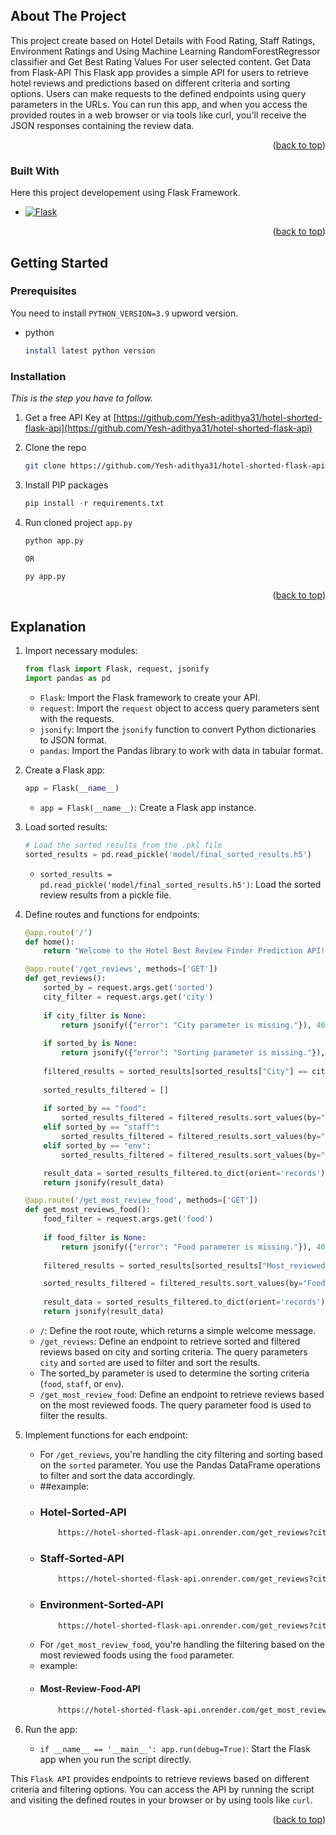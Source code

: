 <a name="readme-top"></a>


<!-- ABOUT THE PROJECT -->
## About The Project

This project create based on Hotel Details with Food Rating, Staff Ratings, Environment Ratings and Using Machine Learning RandomForestRegressor classifier and Get Best Rating Values For user selected content. Get Data from Flask-API
This Flask app provides a simple API for users to retrieve hotel reviews and predictions based on different criteria and sorting options. Users can make requests to the defined endpoints using query parameters in the URLs. You can run this app, and when you access the provided routes in a web browser or via tools like curl, you'll receive the JSON responses containing the review data.

<p align="right">(<a href="#readme-top">back to top</a>)</p>



### Built With

Here this project developement using Flask Framework.

* [![Flask][Flask-url]][Flask]

<p align="right">(<a href="#readme-top">back to top</a>)</p>



<!-- GETTING STARTED -->
## Getting Started

### Prerequisites

You need to install `PYTHON_VERSION=3.9` upword version.
* python
  ```sh
  install latest python version
  ```

### Installation

_This is the step you have to follow._

1. Get a free API Key at [https://github.com/Yesh-adithya31/hotel-shorted-flask-api](https://github.com/Yesh-adithya31/hotel-shorted-flask-api)
2. Clone the repo
   ```sh
   git clone https://github.com/Yesh-adithya31/hotel-shorted-flask-api.git
   ```
3. Install PIP packages
   ```py
   pip install -r requirements.txt
   ```
4. Run cloned project `app.py`
   ```py
   python app.py
   ```
   `OR`
   
   ```py
   py app.py
   ```

<p align="right">(<a href="#readme-top">back to top</a>)</p>



<!-- USAGE EXAMPLES -->
## Explanation

1. Import necessary modules:
    ```py
    from flask import Flask, request, jsonify
    import pandas as pd
    ```
    * `Flask`: Import the Flask framework to create your API.
    * `request`: Import the `request` object to access query parameters sent with the requests.
    * `jsonify`: Import the `jsonify` function to convert Python dictionaries to JSON format.
    * `pandas`: Import the Pandas library to work with data in tabular format.
      
2. Create a Flask app:
    ```py
    app = Flask(__name__)
    ```
    * `app = Flask(__name__)`: Create a Flask app instance.
      
3. Load sorted results:
    ```py
    # Load the sorted results from the .pkl file
    sorted_results = pd.read_pickle('model/final_sorted_results.h5')
    ```
    * `sorted_results = pd.read_pickle('model/final_sorted_results.h5')`: Load the sorted review results from a pickle file.
      
4. Define routes and functions for endpoints:
    ```py
    @app.route('/')
    def home():
        return "Welcome to the Hotel Best Review Finder Prediction API!"
    
    @app.route('/get_reviews', methods=['GET'])
    def get_reviews():
        sorted_by = request.args.get('sorted')
        city_filter = request.args.get('city')
        
        if city_filter is None:
            return jsonify({"error": "City parameter is missing."}), 400
        
        if sorted_by is None:
            return jsonify({"error": "Sorting parameter is missing."}), 400
        
        filtered_results = sorted_results[sorted_results["City"] == city_filter]
        
        sorted_results_filtered = []
        
        if sorted_by == "food":
            sorted_results_filtered = filtered_results.sort_values(by="Food_Prediction", ascending=False)
        elif sorted_by == "staff":
            sorted_results_filtered = filtered_results.sort_values(by="Staff_Prediction", ascending=False)
        elif sorted_by == "env":
            sorted_results_filtered = filtered_results.sort_values(by="Environment_Prediction", ascending=False)    
    
        result_data = sorted_results_filtered.to_dict(orient='records')
        return jsonify(result_data)
    
    @app.route('/get_most_review_food', methods=['GET'])
    def get_most_reviews_food():
        food_filter = request.args.get('food')
        
        if food_filter is None:
            return jsonify({"error": "Food parameter is missing."}), 400
        
        filtered_results = sorted_results[sorted_results["Most_reviewed_foods"] == food_filter]
    
        sorted_results_filtered = filtered_results.sort_values(by="Food_Prediction", ascending=False)
            
        result_data = sorted_results_filtered.to_dict(orient='records')
        return jsonify(result_data)
    ```
    * `/`: Define the root route, which returns a simple welcome message.
    * `/get_reviews`: Define an endpoint to retrieve sorted and filtered reviews based on city and sorting criteria. The query parameters `city` and `sorted` are used to filter and sort the results.
    * The sorted_by parameter is used to determine the sorting criteria (`food`, `staff`, or `env`).
    * `/get_most_review_food`: Define an endpoint to retrieve reviews based on the most reviewed foods. The query parameter food is used to filter the results.
      
5. Implement functions for each endpoint:
    * For `/get_reviews`, you're handling the city filtering and sorting based on the `sorted` parameter. You use the Pandas DataFrame operations to filter and sort the data accordingly.
    * ##example:
    * ### Hotel-Sorted-API
      ```sh
          https://hotel-shorted-flask-api.onrender.com/get_reviews?city=Colombo&sorted=food
      ```
    * ### Staff-Sorted-API
      ```sh
          https://hotel-shorted-flask-api.onrender.com/get_reviews?city=Colombo&sorted=staff
      ```
    * ### Environment-Sorted-API
      ```sh
          https://hotel-shorted-flask-api.onrender.com/get_reviews?city=Colombo&sorted=env
      ```
    * For `/get_most_review_food`, you're handling the filtering based on the most reviewed foods using the `food` parameter.
    * example:
    * #### Most-Review-Food-API
      ```sh
          https://hotel-shorted-flask-api.onrender.com/get_most_review_food?food=Biryani
      ```
6. Run the app:
   * `if __name__ == '__main__': app.run(debug=True)`: Start the Flask app when you run the script directly.

This `Flask API` provides endpoints to retrieve reviews based on different criteria and filtering options. You can access the API by running the script and visiting the defined routes in your browser or by using tools like `curl`.

<p align="right">(<a href="#readme-top">back to top</a>)</p>




<!-- MARKDOWN LINKS & IMAGES -->
<!-- https://www.markdownguide.org/basic-syntax/#reference-style-links -->
[linkedin-url]: https://linkedin.com/in/othneildrew
[product-screenshot]: images/screenshot.png
[Flask]: https://flask.palletsprojects.com/en/2.3.x/
[Flask-url]: https://img.shields.io/badge/flask-78c7d1?style=for-the-badge&logo=flask&logoColor=white
